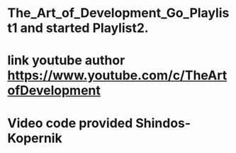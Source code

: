 # The_Art_of_Development_Go_Playlist1 and started Playlist2.
# link youtube author https://www.youtube.com/c/TheArtofDevelopment
# Video code provided Shindos-Kopernik
